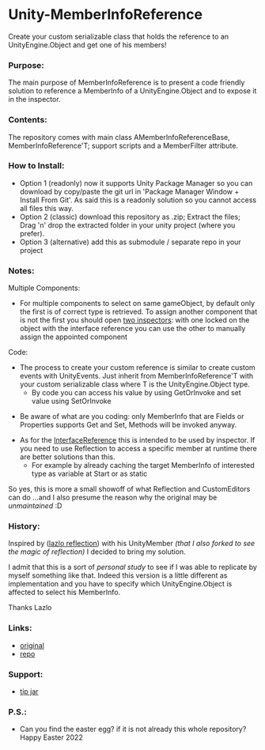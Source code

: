 # Unity-MemberInfoReference
Create your custom serializable class that
holds the reference to an UnityEngine.Object and 
get one of  his members!

### Purpose: 
The main purpose of MemberInfoReference is to present 
a code friendly solution to reference a MemberInfo of a
UnityEngine.Object and to expose it in the inspector.


### Contents:
The repository comes with main class AMemberInfoReferenceBase, MemberInfoReference'T; 
support scripts and a MemberFilter attribute.

### How to Install:
- Option 1 (readonly) now it supports Unity Package Manager so you can download by copy/paste the git url in 'Package Manager Window + Install From Git'.
  As said this is a readonly solution so you cannot access all files this way.
- Option 2 (classic) download this repository as .zip; Extract the files; Drag 'n' drop the extracted folder in your unity project (where you prefer).
- Option 3 (alternative) add this as submodule / separate repo in your project
  

###  Notes:
Multiple Components: 
- For multiple components to select on same gameObject,
by default only the first is of correct type is retrieved. 
To assign another component that is not the first you should open [two inspectors](https://photos.app.goo.gl/Pw8Hq1o3qnCGoica6):
with one locked on the object with the interface
reference you can use the other to manually assign
the appointed component

Code:
* The process to create your custom reference
 is similar to create custom events with UnityEvents.
Just inherit from MemberInfoReference'T with your custom
serializable class where T is the UnityEngine.Object type. 
  * By code you can access his value by using GetOrInvoke and set value using SetOrInvoke  
- Be aware of what are you coding: only MemberInfo 
that are Fields or Properties supports Get and Set, Methods will be
invoked anyway.
* As for the [InterfaceReference](https://github.com/Cippman/Unity-InterfaceReference) this is intended 
to be used by inspector. If you need to use Reflection to access a specific member at runtime there are better solutions than this. 
    * For example by already caching the target MemberInfo of interested type as variable at Start or as static

So yes, this is more a small showoff of what Reflection and CustomEditors can do
...and I also presume the reason why the original may be _unmaintained_ :D


### History: 
Inspired by ([lazlo reflection](https://github.com/lazlo-bonin/ludiq-reflection)) with
his UnityMember _(that I also forked to see the magic of reflection)_ I decided to bring my solution.

I admit that this is a sort of _personal study_ to see if I was able to replicate
by myself something like that. Indeed this version is a little different as implementation and you have to
specify which UnityEngine.Object is affected to select his MemberInfo.

Thanks Lazlo
 

### Links:
- [original](https://github.com/lazlo-bonin/ludiq-reflection)
- [repo](https://github.com/Cippman/Unity-MemberInfoReference.git)

### Support:
- [tip jar](https://www.amazon.it/photos/share/Gbg3FN0k6pjG6F5Ln3dqQEmwO0u4nSkNIButm3EGtit)

### P.S.:
- Can you find the easter egg? if it is not already this whole repository?
Happy Easter 2022
